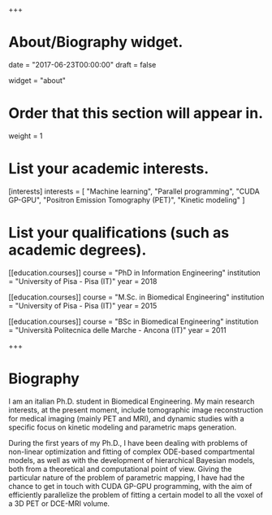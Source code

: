 +++
# About/Biography widget.

date = "2017-06-23T00:00:00"
draft = false

widget = "about"

# Order that this section will appear in.
weight = 1

# List your academic interests.
[interests]
  interests = [
    "Machine learning",
    "Parallel programming",
    "CUDA GP-GPU",
    "Positron Emission Tomography (PET)",
    "Kinetic modeling"
  ]

# List your qualifications (such as academic degrees).
[[education.courses]]
  course = "PhD in Information Engineering"
  institution = "University of Pisa - Pisa (IT)"
  year = 2018

[[education.courses]]
  course = "M.Sc. in Biomedical Engineering"
  institution = "University of Pisa - Pisa (IT)"
  year = 2015

[[education.courses]]
  course = "BSc in Biomedical Engineering"
  institution = "Università Politecnica delle Marche - Ancona (IT)"
  year = 2011

+++

# Biography

I am an italian Ph.D. student in Biomedical Engineering. My main research interests, at the present moment, include tomographic image reconstruction for medical imaging (mainly PET and MRI), and dynamic studies with a specific focus on kinetic modeling and parametric maps generation.

During the first years of my Ph.D., I have been dealing with problems of non-linear optimization and fitting of complex ODE-based compartmental models, as well as with the development of hierarchical Bayesian models, both from a theoretical and computational point of view. Giving the particular nature of the problem of parametric mapping, I have had the chance to get in touch with CUDA GP-GPU programming, with the aim of efficiently parallelize the problem of fitting a certain model to all the voxel of a 3D PET or DCE-MRI volume.

[//]: # (Michele Scipioni is a professor of artificial intelligence at the Stanford AI Lab. Her research interests include distributed robotics, mobile computing and programmable matter. She leads the Robotic Neurobiology group, which develops self-reconfiguring robots, systems of # self-organizing robots, and mobile sensor networks.)

